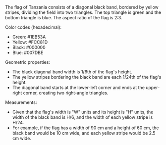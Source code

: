 The flag of Tanzania consists of a diagonal black band, bordered by yellow stripes, dividing the field into two triangles. The top triangle is green and the bottom triangle is blue. The aspect ratio of the flag is 2:3.

Color codes (hexadecimal):
- Green: #1EB53A
- Yellow: #FCC81D
- Black: #000000
- Blue: #007DBE

Geometric properties:
- The black diagonal band width is 1/6th of the flag's height.
- The yellow stripes bordering the black band are each 1/24th of the flag's height.
- The diagonal band starts at the lower-left corner and ends at the upper-right corner, creating two right-angle triangles.

Measurements:
- Given that the flag's width is "W" units and its height is "H" units, the width of the black band is H/6, and the width of each yellow stripe is H/24.
- For example, if the flag has a width of 90 cm and a height of 60 cm, the black band would be 10 cm wide, and each yellow stripe would be 2.5 cm wide.